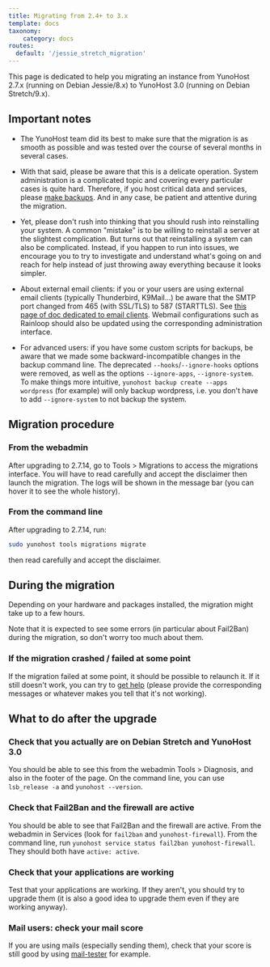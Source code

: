 ```yaml
---
title: Migrating from 2.4+ to 3.x
template: docs
taxonomy:
    category: docs
routes:
  default: '/jessie_stretch_migration'
---
```


This page is dedicated to help you migrating an instance from YunoHost 2.7.x (running on Debian Jessie/8.x) to YunoHost 3.0 (running on Debian Stretch/9.x).

## Important notes

- The YunoHost team did its best to make sure that the migration is as smooth as possible and was tested over the course of several months in several cases.

- With that said, please be aware that this is a delicate operation. System administration is a complicated topic and covering every particular cases is quite hard. Therefore, if you host critical data and services, please [make backups](/backup). And in any case, be patient and attentive during the migration.

- Yet, please don't rush into thinking that you should rush into reinstalling your system. A common "mistake" is to be willing to reinstall a server at the slightest complication. But turns out that reinstalling a system can also be complicated. Instead, if you happen to run into issues, we encourage you to try to investigate and understand what's going on and reach for help instead of just throwing away everything because it looks simpler.

- About external email clients: if you or your users are using external email clients (typically Thunderbird, K9Mail...) be aware that the SMTP port changed from 465 (with SSL/TLS) to 587 (STARTTLS). See [this page of doc dedicated to email clients](/email_configure_client). Webmail configurations such as Rainloop should also be updated using the corresponding administration interface.

- For advanced users: if you have some custom scripts for backups, be aware that we made some backward-incompatible changes in the backup command line. The deprecated `--hooks`/`--ignore-hooks` options were removed, as well as the options `--ignore-apps`, `--ignore-system`. To make things more intuitive, `yunohost backup create --apps wordpress` (for example) will only backup wordpress, i.e. you don't have to add `--ignore-system` to not backup the system.

## Migration procedure

### From the webadmin

After upgrading to 2.7.14, go to Tools > Migrations to access the migrations interface. You will have to read carefully and accept the disclaimer then launch the migration. The logs will be shown in the message bar (you can hover it to see the whole history).

### From the command line

After upgrading to 2.7.14, run:

```bash
sudo yunohost tools migrations migrate
```

then read carefully and accept the disclaimer.

## During the migration

Depending on your hardware and packages installed, the migration might take up to a few hours.

Note that it is expected to see some errors (in particular about Fail2Ban) during the migration, so don't worry too much about them.

### If the migration crashed / failed at some point

If the migration failed at some point, it should be possible to relaunch it. If it still doesn't work, you can try to [get help](/help) (please provide the corresponding messages or whatever makes you tell that it's not working).

## What to do after the upgrade

### Check that you actually are on Debian Stretch and YunoHost 3.0

You should be able to see this from the webadmin Tools > Diagnosis, and also in the footer of the page. On the command line, you can use `lsb_release -a` and `yunohost --version`.

### Check that Fail2Ban and the firewall are active

You should be able to see that Fail2Ban and the firewall are active. From the webadmin in Services (look for `fail2ban` and `yunohost-firewall`). From the command line, run `yunohost service status fail2ban yunohost-firewall`. They should both have `active: active`.

### Check that your applications are working

Test that your applications are working. If they aren't, you should try to upgrade them (it is also a good idea to upgrade them even if they are working anyway).

### Mail users: check your mail score

If you are using mails (especially sending them), check that your score is still good by using [mail-tester](https://www.mail-tester.com/) for example.
